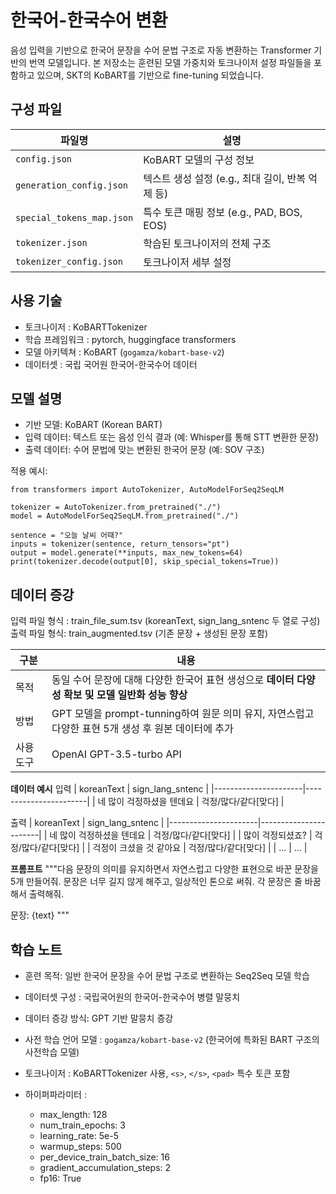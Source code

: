 # 한국어-한국수어 변환 

음성 입력을 기반으로 한국어 문장을 수어 문법 구조로 자동 변환하는 Transformer 기반의 번역 모델입니다. 본 저장소는 훈련된 모델 가중치와 토크나이저 설정 파일들을 포함하고 있으며, SKT의 KoBART를 기반으로 fine-tuning 되었습니다.

## 구성 파일
| 파일명                       | 설명                          |
| ------------------------- | --------------------------- |
| `config.json`             | KoBART 모델의 구성 정보       |
| `generation_config.json`  | 텍스트 생성 설정 (e.g., 최대 길이, 반복 억제 등)  |
| `special_tokens_map.json` | 특수 토큰 매핑 정보 (e.g., PAD, BOS, EOS)   |
| `tokenizer.json`          | 학습된 토크나이저의 전체 구조            |
| `tokenizer_config.json`   | 토크나이저 세부 설정                 |


## 사용 기술
- 토크나이저 : KoBARTTokenizer
- 학습 프레임워크 : pytorch, huggingface transformers
- 모델 아키텍쳐 : KoBART (`gogamza/kobart-base-v2`)
- 데이터셋 : 국립 국어원 한국어-한국수어 데이터

## 모델 설명
- 기반 모델: KoBART (Korean BART)
- 입력 데이터: 텍스트 또는 음성 인식 결과 (예: Whisper를 통해 STT 변환한 문장)
- 출력 데이터: 수어 문법에 맞는 변환된 한국어 문장 (예: SOV 구조)

적용 예시:
```
from transformers import AutoTokenizer, AutoModelForSeq2SeqLM

tokenizer = AutoTokenizer.from_pretrained("./")
model = AutoModelForSeq2SeqLM.from_pretrained("./")

sentence = "오늘 날씨 어때?"
inputs = tokenizer(sentence, return_tensors="pt")
output = model.generate(**inputs, max_new_tokens=64)
print(tokenizer.decode(output[0], skip_special_tokens=True))
```
## 데이터 증강
입력 파일 형식 : train_file_sum.tsv (koreanText, sign_lang_sntenc 두 열로 구성)
출력 파일 형식: train_augmented.tsv (기존 문장 + 생성된 문장 포함)


| 구분    | 내용                                                     |
| ----- | ------------------------------------------------------ |
| 목적    | 동일 수어 문장에 대해 다양한 한국어 표현 생성으로 **데이터 다양성 확보 및 모델 일반화 성능 향상** |
| 방법    | GPT 모델을 prompt-tunning하여 원문 의미 유지, 자연스럽고 다양한 표현 5개 생성 후 원본 데이터에 추가  | 
| 사용 도구 | OpenAI GPT-3.5-turbo API               |  


**데이터 예시**
입력
| koreanText           | sign_lang_sntenc      |
|----------------------|-----------------------|
| 네 많이 걱정하셨을 텐데요 | 걱정/많다/같다[맞다]    |

출력
| koreanText           | sign_lang_sntenc      |
|----------------------|-----------------------|
| 네 많이 걱정하셨을 텐데요 | 걱정/많다/같다[맞다]    |
| 많이 걱정되셨죠?       | 걱정/많다/같다[맞다]    |
| 걱정이 크셨을 것 같아요  | 걱정/많다/같다[맞다]    |
| ...                  | ...                   |


**프롬프트**
"""다음 문장의 의미를 유지하면서 자연스럽고 다양한 표현으로 바꾼 문장을 5개 만들어줘. 문장은 너무 길지 않게 해주고, 일상적인 톤으로 써줘. 각 문장은 줄 바꿈해서 출력해줘.

문장: {text}
"""


## 학습 노트
- 훈련 목적: 일반 한국어 문장을 수어 문법 구조로 변환하는 Seq2Seq 모델 학습
- 데이터셋 구성 : 국립국어원의 한국어-한국수어 병렬 말뭉치
- 데이터 증강 방식: GPT 기반 말뭉치 증강

- 사전 학습 언어 모델 : `gogamza/kobart-base-v2` (한국어에 특화된 BART 구조의 사전학습 모델)
- 토크나이저 : KoBARTTokenizer 사용, `<s>`, `</s>`, `<pad>` 특수 토큰 포함
- 하이퍼파라미터 : 
  - max_length: 128
  - num_train_epochs: 3
  - learning_rate: 5e-5
  - warmup_steps: 500
  - per_device_train_batch_size: 16
  - gradient_accumulation_steps: 2
  - fp16: True
